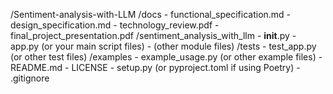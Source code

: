 /Sentiment-analysis-with-LLM
    /docs
        - functional_specification.md
        - design_specification.md
        - technology_review.pdf
        - final_project_presentation.pdf
    /sentiment_analysis_with_llm
        - __init__.py
        - app.py  (or your main script files)
        - (other module files)
        /tests
            - test_app.py  (or other test files)
    /examples
        - example_usage.py  (or other example files)
    - README.md
    - LICENSE
    - setup.py  (or pyproject.toml if using Poetry)
    - .gitignore
